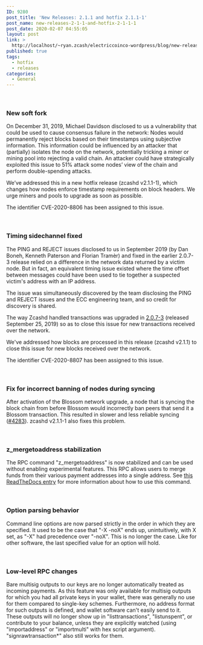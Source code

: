 ```yaml
---
ID: 9280
post_title: 'New Releases: 2.1.1 and hotfix 2.1.1-1'
post_name: new-releases-2-1-1-and-hotfix-2-1-1-1
post_date: 2020-02-07 04:55:05
layout: post
link: >
  http://localhost/~ryan.zcash/electriccoinco-wordpress/blog/new-releases-2-1-1-and-hotfix-2-1-1-1/
published: true
tags:
  - hotfix
  - releases
categories:
  - General
---
```

<!-- wp:spacer {"height":20} -->
<div style="height:20px" aria-hidden="true" class="wp-block-spacer"></div>
<!-- /wp:spacer -->

<!-- wp:heading {"level":3} -->
<h3>New soft fork</h3>
<!-- /wp:heading -->

<!-- wp:paragraph -->
<p>On December 31, 2019, Michael Davidson disclosed to us a vulnerability that could be used to cause consensus failure in the network: Nodes would permanently reject blocks based on their timestamps using subjective information. This information could be influenced by an attacker that (partially) isolates the node on the network, potentially tricking a miner or mining pool into rejecting a valid chain. An attacker could have strategically exploited this issue to 51% attack some nodes’ view of the chain and perform double-spending attacks.</p>
<!-- /wp:paragraph -->

<!-- wp:paragraph -->
<p>We’ve addressed this in a new hotfix release (zcashd v2.1.1-1), which changes how nodes enforce timestamp requirements on block headers. We urge miners and pools to upgrade as soon as possible. </p>
<!-- /wp:paragraph -->

<!-- wp:paragraph -->
<p>The identifier CVE-2020-8806 has been assigned to this issue.</p>
<!-- /wp:paragraph -->

<!-- wp:spacer {"height":20} -->
<div style="height:20px" aria-hidden="true" class="wp-block-spacer"></div>
<!-- /wp:spacer -->

<!-- wp:heading {"level":3} -->
<h3>Timing sidechannel fixed</h3>
<!-- /wp:heading -->

<!-- wp:paragraph -->
<p>The PING and REJECT issues disclosed to us in September 2019 (by Dan Boneh, Kenneth Paterson and Florian Tramèr) and fixed in the earlier 2.0.7-3 release relied on a difference in the network data returned by a victim node. But in fact, an equivalent timing issue existed where the time offset between messages could have been used to tie together a suspected victim's address with an IP address. </p>
<!-- /wp:paragraph -->

<!-- wp:paragraph -->
<p>The issue was simultaneously discovered by the team disclosing the PING and REJECT issues and the ECC engineering team, and so credit for discovery is shared.</p>
<!-- /wp:paragraph -->

<!-- wp:paragraph -->
<p>The way Zcashd handled transactions was upgraded in <a href="https://dev-electriccoinco-wordpress.pantheonsite.io/blog/new-release-2-0-7-3/">2.0.7-3</a> (released September 25, 2019) so as to close this issue for new transactions received over the network.</p>
<!-- /wp:paragraph -->

<!-- wp:paragraph -->
<p>We've addressed how blocks are processed in this release (zcashd v2.1.1) to close this issue for new blocks received over the network.</p>
<!-- /wp:paragraph -->

<!-- wp:paragraph -->
<p>The identifier CVE-2020-8807 has been assigned to this issue.</p>
<!-- /wp:paragraph -->

<!-- wp:spacer {"height":20} -->
<div style="height:20px" aria-hidden="true" class="wp-block-spacer"></div>
<!-- /wp:spacer -->

<!-- wp:heading {"level":3} -->
<h3>Fix for incorrect banning of nodes during syncing</h3>
<!-- /wp:heading -->

<!-- wp:paragraph -->
<p>After activation of the Blossom network upgrade, a node that is syncing the block chain from before Blossom would incorrectly ban peers that send it a Blossom transaction. This resulted in slower and less reliable syncing (<a href="https://github.com/zcash/zcash/issues/4283" target="_blank" rel="noreferrer noopener" aria-label=" (opens in a new tab)">#4283</a>). zcashd v2.1.1-1 also fixes this problem.</p>
<!-- /wp:paragraph -->

<!-- wp:spacer {"height":20} -->
<div style="height:20px" aria-hidden="true" class="wp-block-spacer"></div>
<!-- /wp:spacer -->

<!-- wp:heading {"level":3} -->
<h3>z_mergetoaddress stabilization</h3>
<!-- /wp:heading -->

<!-- wp:paragraph -->
<p>The RPC command "z_mergetoaddress" is now stabilized and can be used without enabling experimental features. This RPC allows users to merge funds from their various payment addresses into a single address. See <a rel="noreferrer noopener" aria-label=" (opens in a new tab)" href="https://zcash.readthedocs.io/en/latest/rtd_pages/payment_api.html#z-mergetoaddress" target="_blank">this ReadTheDocs entry</a> for more information about how to use this command.</p>
<!-- /wp:paragraph -->

<!-- wp:spacer {"height":20} -->
<div style="height:20px" aria-hidden="true" class="wp-block-spacer"></div>
<!-- /wp:spacer -->

<!-- wp:heading {"level":3} -->
<h3>Option parsing behavior</h3>
<!-- /wp:heading -->

<!-- wp:paragraph -->
<p>Command line options are now parsed strictly in the order in which they are specified. It used to be the case that "-X -noX" ends up, unintuitively, with X set, as "-X" had precedence over "-noX". This is no longer the case. Like for other software, the last specified value for an option will hold.</p>
<!-- /wp:paragraph -->

<!-- wp:spacer {"height":20} -->
<div style="height:20px" aria-hidden="true" class="wp-block-spacer"></div>
<!-- /wp:spacer -->

<!-- wp:heading {"level":3} -->
<h3>Low-level RPC changes</h3>
<!-- /wp:heading -->

<!-- wp:paragraph -->
<p>Bare multisig outputs to our keys are no longer automatically treated as incoming payments. As this feature was only available for multisig outputs for which you had all private keys in your wallet, there was generally no use for them compared to single-key schemes. Furthermore, no address format for such outputs is defined, and wallet software can't easily send to it. These outputs will no longer show up in "listtransactions", "listunspent", or contribute to your balance, unless they are explicitly watched (using "importaddress" or "importmulti" with hex script argument). "signrawtransaction*" also still works for them.<br></p>
<!-- /wp:paragraph -->